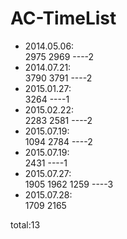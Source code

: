 # AC-TimeList
* 2014.05.06:  
2975 2969    ----2    
* 2014.07.21:  
3790 3791    ----2    
* 2015.01.27:  
3264    ----1     
* 2015.02.22:  
2283 2581    ----2 
* 2015.07.19:  
1094 2784    ----2
* 2015.07.19:  
2431    ----1
* 2015.07.27:  
1905 1962 1259    ----3
* 2015.07.28:  
1709 2165

total:13
